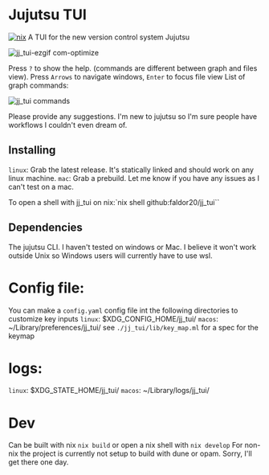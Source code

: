 # Jujutsu TUI
[![nix](https://github.com/faldor20/jj_tui/actions/workflows/build-nix.yml/badge.svg)](https://github.com/faldor20/jj_tui/actions/workflows/build-nix.yml)
A TUI for the new version control system Jujutsu 


![jj_tui-ezgif com-optimize](https://github.com/faldor20/jj_tui/assets/26968035/fb053320-484a-4d6f-9b66-e5b9d0d49e5d)


Press `?` to show the help. (commands are different between graph and files view).
Press `Arrows` to navigate windows, `Enter` to focus file view
List of graph commands:

![jj_tui commands](https://github.com/user-attachments/assets/1e446a3d-1736-4207-b311-29d8e4bdc333)


Please provide any suggestions. I'm new to jujutsu so I'm sure people have workflows I couldn't even dream of.  
## Installing
`linux`: Grab the latest release. It's statically linked and should work on any linux machine.
`mac`: Grab a prebuild. Let me know if you have any issues as I can't test on a mac.

To open a shell with jj_tui on nix:`nix shell github:faldor20/jj_tui``

## Dependencies
The jujutsu CLI.
I haven't tested on windows or Mac.
I believe it won't work outside Unix so Windows users will currently have to use wsl. 



# Config file:
You can make a `config.yaml` config file int the following directories to customize key inputs
`linux`: $XDG_CONFIG_HOME/jj_tui/
`macos`: ~/Library/preferences/jj_tui/
see `./jj_tui/lib/key_map.ml` for a spec for the keymap
# logs: 
`linux`: $XDG_STATE_HOME/jj_tui/
`macos`: ~/Library/logs/jj_tui/

# Dev
Can be built with nix `nix build` or open a nix shell with `nix develop`
For non-nix the project is currently not setup to build with dune or opam. Sorry, I'll get there one day.
